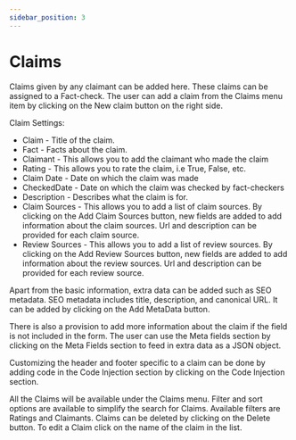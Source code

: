 ```yaml
---
sidebar_position: 3
---
```


# Claims

Claims given by any claimant can be added here. These claims can be assigned to a Fact-check. The user can add a claim from the Claims menu item by clicking on the New claim button on the right side.

Claim Settings: 

- Claim -  Title of the claim.
- Fact - Facts about the claim.
- Claimant - This allows you to add the claimant who made the claim
- Rating - This allows you to rate the claim, i.e True, False, etc.
- Claim Date - Date on which the claim was made
- CheckedDate - Date on which the claim was checked by fact-checkers
- Description - Describes what the claim is for.
- Claim Sources - This allows you to add a list of claim sources.
    By clicking on the Add Claim Sources button, new fields are added to add information about the claim sources. Url and description can be provided for each claim source.
- Review Sources - This allows you to add a list of review sources.
    By clicking on the Add Review Sources button, new fields are added to add information about the review sources. Url and description can be provided for each review source.

Apart from the basic information, extra data can be added such as SEO metadata. SEO metadata includes title, description, and canonical URL. It can be added by clicking on the Add MetaData button.

There is also a provision to add more information about the claim if the field is not included in the form. The user can use the Meta fields section by clicking on the Meta Fields section to feed in extra data as a JSON object.

Customizing the header and footer specific to a claim can be done by adding code in the Code Injection section by clicking on the Code Injection section.

All the Claims will be available under the Claims menu. 
Filter and sort options are available to simplify the search for Claims. Available filters are Ratings and Claimants. Claims can be deleted by clicking on the Delete button. To edit a Claim click on the name of the claim in the list.

